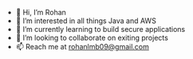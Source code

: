 - 👋 Hi, I’m Rohan
- 👀 I’m interested in all things Java and AWS
- 🌱 I’m currently learning to build secure applications
- 💞️ I’m looking to collaborate on exiting projects
- 📫 Reach me at rohanlmb09@gmail.com

<!---
RohsCode/RohsCode is a ✨ special ✨ repository because its `README.md` (this file) appears on your GitHub profile.
You can click the Preview link to take a look at your changes.
--->
